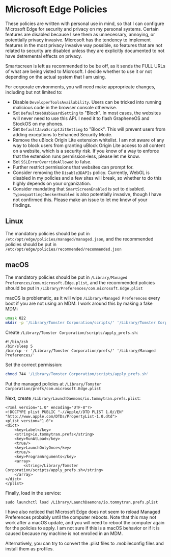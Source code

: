 # Microsoft Edge Policies

These policies are written with personal use in mind, so that I can configure Microsoft Edge for security and privacy on my personal systems. Certain features are disabled because I see them as unnecessary, annoying, or potentially privacy invasive. Microsoft has the tendency to implement features in the most privacy invasive way possible, so features that are not related to security are disabled unless they are explicitly documented to not have detremental effects on privacy.

Smartscreen is left as recommended to be be off, as it sends the FULL URLs of what are being visted to Microsoft. I decide whether to use it or not depending on the actual system that I am using.

For corporate environments, you will need make approprieate changes, including but not limited to:
- Disable `DeveloperToolsAvailability`. Users can be tricked into running malicious code in the browser console otherwise.
- Set `DefaultWebUsbGuardSetting` to "Block". In most cases, the websites will never need to use this API. I need it to flash GrapheneOS and StockOS on my phones.
- Set `DefaultJavaScriptJitSetting` to "Block". This will prevent users from adding exceptions to Enhanced Security Mode.
- Remove the uBlock Origin Lite extension whitelist. I am not aware of any way to block users from granting uBlock Origin Lite access to all content on a website, which is a security risk. If you know of a way to enforce that the extension runs permission-less, please let me know.
- Set `SSLErrorOverrideAllowed` to false.
- Further restrict permissions that websites can prompt for.
- Consider removing the `Disable3DAPIs` policy. Currently, WebGL is disabled in my policies and a few sites will break, so whether to do this highly depends on your organization.
- Consider mandating that `SmartScreenEnabled` is set to disabled. `TyposquattingCheckerEnabled` is also potentially invasive, though I have not confirmed this. Please make an issue to let me know of your findings.

## Linux

The mandatory policies should be put in `/etc/opt/edge/policies/managed/managed.json`, and the recommended policies should be put in `/etc/opt/edge/policies/recommended/recommended.json`

## macOS

The mandatory policies should be put in `/Library/Managed Preferences/com.microsoft.Edge.plist`, and the recommended policies should be put in `/Library/Preferences/com.microsoft.Edge.plist`

macOS is problematic, as it will wipe `/Library/Managed Preferences` every boot if you are not using an MDM. I work around this by making a fake MDM:

```zsh
umask 022
mkdir -p '/Library/Tomster Corporation/scripts/' '/Library/Tomster Corporation/prefs/' '/Library/Managed Preferences'
```

Create `/Library/Tomster Corporation/scripts/apply_prefs.sh`:

```
#!/bin/zsh
/bin/sleep 5
/bin/cp -r '/Library/Tomster Corporation/prefs/' '/Library/Managed Preferences/'
```

Set the correct permission:
```zsh
chmod 744 '/Library/Tomster Corporation/scripts/apply_prefs.sh'
```

Put the managed policies at `/Library/Tomster Corporation/prefs/com.microsoft.Edge.plist`

Next, create `/Library/LaunchDaemons/io.tommytran.prefs.plist`:

```
<?xml version="1.0" encoding="UTF-8"?>
<!DOCTYPE plist PUBLIC "-//Apple//DTD PLIST 1.0//EN" "http://www.apple.com/DTDs/PropertyList-1.0.dtd">
<plist version="1.0">
<dict>
    <key>Label</key>
    <string>io.tommytran.prefs</string>
    <key>RunAtLoad</key>
    <true/>
    <key>LaunchOnlyOnce</key>
    <true/>
    <key>ProgramArguments</key>
    <array>
        <string>/Library/Tomster Corporation/scripts/apply_prefs.sh</string>
    </array>
</dict>
</plist>
```

Finally, load in the service:

```
sudo launchctl load /Library/LaunchDaemons/io.tommytran.prefs.plist
```

I have also noticed that Microsoft Edge does not seem to reload Managed Preferences probably until the computer reboots. Note that this may not work after a macOS update, and you will need to reboot the computer again for the policies to apply. I am not sure if this is a macOS behavior or if it is caused because my machine is not enrolled in an MDM.

Alternatively, you can try to convert the .plist files to .mobileconfig files and install them as profiles.
